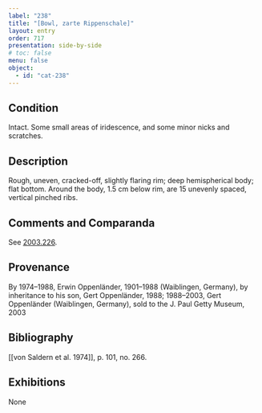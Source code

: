 ```yaml
---
label: "238"
title: "[Bowl, zarte Rippenschale]"
layout: entry
order: 717
presentation: side-by-side
# toc: false
menu: false
object:
  - id: "cat-238"
---
```


## Condition

Intact. Some small areas of iridescence, and some minor nicks and scratches.

## Description

Rough, uneven, cracked-off, slightly flaring rim; deep hemispherical body; flat bottom. Around the body, 1.5 cm below rim, are 15 unevenly spaced, vertical pinched ribs.

## Comments and Comparanda

See [2003.226](#num).

## Provenance

By 1974–1988, Erwin Oppenländer, 1901–1988 (Waiblingen, Germany), by inheritance to his son, Gert Oppenländer, 1988; 1988–2003, Gert Oppenländer (Waiblingen, Germany), sold to the J. Paul Getty Museum, 2003

## Bibliography

[[von Saldern et al. 1974]], p. 101, no. 266.

## Exhibitions

None
